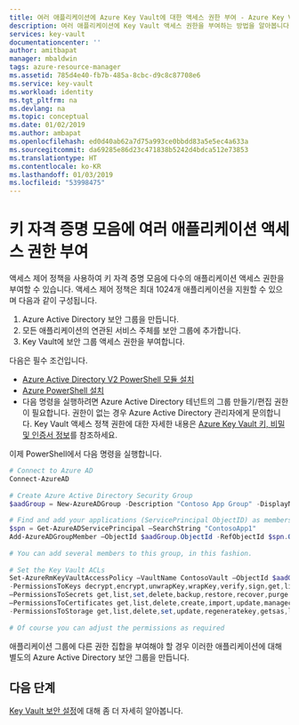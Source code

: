 ```yaml
---
title: 여러 애플리케이션에 Azure Key Vault에 대한 액세스 권한 부여 - Azure Key Vault | Microsoft Docs
description: 여러 애플리케이션에 Key Vault 액세스 권한을 부여하는 방법을 알아봅니다.
services: key-vault
documentationcenter: ''
author: amitbapat
manager: mbaldwin
tags: azure-resource-manager
ms.assetid: 785d4e40-fb7b-485a-8cbc-d9c8c87708e6
ms.service: key-vault
ms.workload: identity
ms.tgt_pltfrm: na
ms.devlang: na
ms.topic: conceptual
ms.date: 01/02/2019
ms.author: ambapat
ms.openlocfilehash: ed0d40ab62a7d75a993ce0bbdd83a5e5ec4a633a
ms.sourcegitcommit: da69285e86d23c471838b5242d4bdca512e73853
ms.translationtype: HT
ms.contentlocale: ko-KR
ms.lasthandoff: 01/03/2019
ms.locfileid: "53998475"
---
```

# <a name="grant-several-applications-access-to-a-key-vault"></a>키 자격 증명 모음에 여러 애플리케이션 액세스 권한 부여

액세스 제어 정책을 사용하여 키 자격 증명 모음에 다수의 애플리케이션 액세스 권한을 부여할 수 있습니다. 액세스 제어 정책은 최대 1024개 애플리케이션을 지원할 수 있으며 다음과 같이 구성됩니다.

1. Azure Active Directory 보안 그룹을 만듭니다. 
2. 모든 애플리케이션의 연관된 서비스 주체를 보안 그룹에 추가합니다.
3. Key Vault에 보안 그룹 액세스 권한을 부여합니다.

다음은 필수 조건입니다.
* [Azure Active Directory V2 PowerShell 모듈 설치](https://www.powershellgallery.com/packages/AzureAD)
* [Azure PowerShell 설치](/powershell/azure/overview)
* 다음 명령을 실행하려면 Azure Active Directory 테넌트의 그룹 만들기/편집 권한이 필요합니다. 권한이 없는 경우 Azure Active Directory 관리자에게 문의합니다. Key Vault 액세스 정책 권한에 대한 자세한 내용은 [Azure Key Vault 키, 비밀 및 인증서 정보](about-keys-secrets-and-certificates.md)를 참조하세요.

이제 PowerShell에서 다음 명령을 실행합니다.

```powershell
# Connect to Azure AD 
Connect-AzureAD 
 
# Create Azure Active Directory Security Group 
$aadGroup = New-AzureADGroup -Description "Contoso App Group" -DisplayName "ContosoAppGroup" -MailEnabled 0 -MailNickName none -SecurityEnabled 1 
 
# Find and add your applications (ServicePrincipal ObjectID) as members to this group 
$spn = Get-AzureADServicePrincipal –SearchString "ContosoApp1" 
Add-AzureADGroupMember –ObjectId $aadGroup.ObjectId -RefObjectId $spn.ObjectId 
 
# You can add several members to this group, in this fashion. 
 
# Set the Key Vault ACLs 
Set-AzureRmKeyVaultAccessPolicy –VaultName ContosoVault –ObjectId $aadGroup.ObjectId `
-PermissionsToKeys decrypt,encrypt,unwrapKey,wrapKey,verify,sign,get,list,update,create,import,delete,backup,restore,recover,purge `
–PermissionsToSecrets get,list,set,delete,backup,restore,recover,purge `
–PermissionsToCertificates get,list,delete,create,import,update,managecontacts,getissuers,listissuers,setissuers,deleteissuers,manageissuers,recover,purge,backup,restore `
-PermissionsToStorage get,list,delete,set,update,regeneratekey,getsas,listsas,deletesas,setsas,recover,backup,restore,purge 
 
# Of course you can adjust the permissions as required 
```

애플리케이션 그룹에 다른 권한 집합을 부여해야 할 경우 이러한 애플리케이션에 대해 별도의 Azure Active Directory 보안 그룹을 만듭니다.

## <a name="next-steps"></a>다음 단계

[Key Vault 보안 설정](key-vault-secure-your-key-vault.md)에 대해 좀 더 자세히 알아봅니다.

